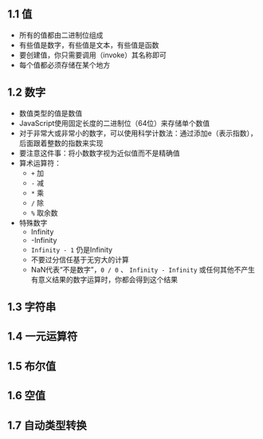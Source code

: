 ## 1.1 值
* 所有的值都由二进制位组成
* 有些值是数字，有些值是文本，有些值是函数
* 要创建值，你只需要调用（invoke）其名称即可
* 每个值都必须存储在某个地方
## 1.2 数字
* 数值类型的值是数值
* JavaScript使用固定长度的二进制位（64位）来存储单个数值
* 对于非常大或非常小的数字，可以使用科学计数法：通过添加e（表示指数），后面跟着整数的指数来实现
* 要注意这件事：将小数数字视为近似值而不是精确值
* 算术运算符：
    * `+` 加
    * `-` 减
    * `*` 乘
    * `/` 除
    * `%` 取余数
* 特殊数字
    * Infinity
    * -Infinity
    * `Infinity - 1` 仍是Infinity
    * 不要过分信任基于无穷大的计算
    * NaN代表“不是数字”，`0 / 0` 、 `Infinity - Infinity` 或任何其他不产生有意义结果的数字运算时，你都会得到这个结果
## 1.3 字符串
## 1.4 一元运算符
## 1.5 布尔值
## 1.6 空值
## 1.7 自动类型转换